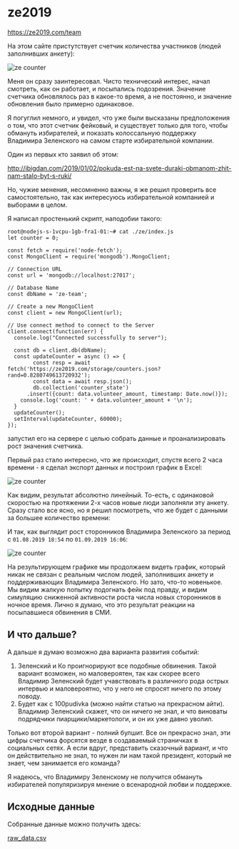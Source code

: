 # ze2019

https://ze2019.com/team

На этом сайте пристутствует счетчик количества участников (людей заполнивших анкету):

![ze counter](https://github.com/dmitriys-lits/ze/blob/master/ze-counter.png?raw=true)

Меня он сразу заинтересовал. Чисто технический интерес, начал смотреть, как он работает, и посыпались подозрения.
Значение счетчика обновлялось раз в какое-то время, а не постоянно, и значение обновления было примерно одинаковое.

Я погуглил немного, и увидел, что уже были высказаны предположения о том, что этот счетчик фейковый, и существует только для того,
чтобы обмануть избирателей, и показать колоссальную поддержку Владимира Зеленского на самом старте избирательной компании.

Один из первых кто заявил об этом:

http://ibigdan.com/2019/01/02/pokuda-est-na-svete-duraki-obmanom-zhit-nam-stalo-byt-s-ruki/

Но, чужие менения, несомненно важны, я же решил проверить все самостоятельно, так как интересуюсь избирательной компанией и выборами в целом.

Я написал простенький скрипт, наподобии такого:

```
root@nodejs-s-1vcpu-1gb-fra1-01:~# cat ./ze/index.js
let counter = 0;

const fetch = require('node-fetch');
const MongoClient = require('mongodb').MongoClient;

// Connection URL
const url = 'mongodb://localhost:27017';

// Database Name
const dbName = 'ze-team';

// Create a new MongoClient
const client = new MongoClient(url);

// Use connect method to connect to the Server
client.connect(function(err) {
  console.log("Connected successfully to server");

  const db = client.db(dbName);
  const updateCounter = async () => {
        const resp = await fetch('https://ze2019.com/storage/counters.json?rand=0.8280749613720932');
        const data = await resp.json();
        db.collection('counter_state')
	  .insert({count: data.volunteer_amount, timestamp: Date.now()});
	console.log('count: ' + data.volunteer_amount + '\n');
  }
  updateCounter();
  setInterval(updateCounter, 60000);
});
```

запустил его на сервере с целью собрать данные и проанализировать рост значения счетчика.

Первый раз стало интересно, что же происходит, спустя всего 2 часа времени - я сделал экспорт данных и построил график в Excel:

![ze counter](https://github.com/dmitriys-lits/ze/blob/master/first-result.png?raw=true)

Как видим, результат абсолютно линейный. То-есть, с одинаковой скоростью на протяжении 2-х часов новые люди заполняли эту анкету.
Сразу стало все ясно, но я решил посмотреть, что же будет с данными за большее количество времени:

И так, как выглядит рост сторонников Владимира Зеленского за период с `01.08.2019 18:54` по `01.09.2019 16:06`:

![ze counter](https://github.com/dmitriys-lits/ze/blob/master/final-result.png?raw=true)

На результирующем графике мы продолжаем видеть график, который никак не связан с реальным числом людей, заполнивших анкету и поддерживающих Владимира Зеленского.
Но зато, что-то новенькое. Мы видим жалкую попытку подогнать фейк под правду, и видим симуляцию сниженной активности роста числа новых сторонников в ночное время.
Лично я думаю, что это результат реакции на посыпавшиеся обвинения в СМИ.

## И что дальше?

А дальше я думаю возможно два варианта развития событий:

1. Зеленский и Ко проигнорируют все подобные обвинения. Такой вариант возможен, но маловероятен, так как скорее всего Владимир Зеленский будет учавствовать в различного рода острых интервью и маловероятно, что у него не спросят ничего по этому поводу.
2. Будет как с 100pudivka (можно найти статью на прекрасном айти). Владимир Зеленский скажет, что он ничего не знал, и что виноваты подрядчики пиарщики/маркетологи, и он их уже давно уволил.

Только вот второй вариант - полний булшит. Все он прекрасно знал, эти цифры счетчика форсятся везде в создаваемый страничках в социальных сетях. А если вдруг, представить сказочный вариант, и что он действительно не знал, то нужен ли нам такой президент, который не знает, чем занимается его команда?

Я надеюсь, что Владимиру Зеленскому не получится обмануть избирателей популяризируя мнение о всенародной любви и поддержке.

## Исходные данные

Собранные данные можно получить здесь:

[raw_data.csv](https://github.com/dmitriys-lits/ze/blob/master/raw_data.csv?raw=true)
